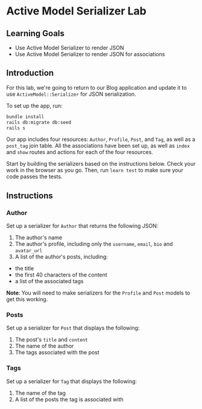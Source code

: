 # Active Model Serializer Lab

## Learning Goals

- Use Active Model Serializer to render JSON
- Use Active Model Serializer to render JSON for associations

## Introduction

For this lab, we're going to return to our Blog application and update it to use
`ActiveModel::Serializer` for JSON serialization.

To set up the app, run:

```sh
bundle install
rails db:migrate db:seed
rails s
```

Our app includes four resources: `Author`, `Profile`, `Post`, and `Tag`, as well
as a `post_tag` join table. All the associations have been set up, as well as
`index` and `show` routes and actions for each of the four resources.

Start by building the serializers based on the instructions below. Check your
work in the browser as you go. Then, run `learn test` to make sure your code
passes the tests.

## Instructions

### Author

Set up a serializer for `Author` that returns the following JSON:

1. The author's name
2. The author's profile, including only the `username`, `email`, `bio` and
   `avatar_url`
3. A list of the author's posts, including:

- the title
- the first 40 characters of the content
- a list of the associated tags

**Note**: You will need to make serializers for the `Profile` and `Post` models to get this working.

### Posts

Set up a serializer for `Post` that displays the following:

1. The post's `title` and `content`
2. The name of the author
3. The tags associated with the post

### Tags

Set up a serializer for `Tag` that displays the following:

1. The name of the tag
2. A list of the posts the tag is associated with
